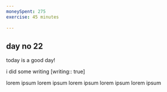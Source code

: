 ```yaml
---
moneySpent: 275
exercise: 45 minutes
 
---
```

## day no 22
today is a good day!
 

i did some writing [writing:: true]

lorem ipsum lorem ipsum lorem ipsum lorem ipsum lorem ipsum

